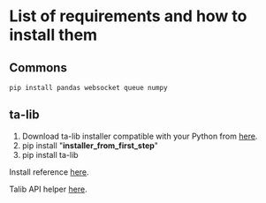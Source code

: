 # List of requirements and how to install them

## Commons

    pip install pandas websocket queue numpy

## ta-lib

1. Download ta-lib installer compatible with your Python from [here](https://www.lfd.uci.edu/~gohlke/pythonlibs/#ta-lib).
2. pip install "**installer_from_first_step**"
3. pip install ta-lib

Install reference [here](https://www.youtube.com/watch?v=hZIZMMcTQ8c&ab_channel=MartinMayer).

Talib API helper [here](https://www.programcreek.com/python/index/7769/talib).
